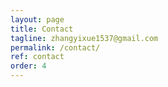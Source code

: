 ```yaml
---
layout: page
title: Contact
tagline: zhangyixue1537@gmail.com
permalink: /contact/
ref: contact
order: 4
---
```

